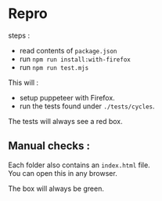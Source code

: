 # Repro

steps :
- read contents of `package.json`
- run `npm run install:with-firefox`
- run `npm run test.mjs`

This will :
- setup puppeteer with Firefox.
- run the tests found under `./tests/cycles`.

The tests will always see a red box.

## Manual checks :

Each folder also contains an `index.html` file.  
You can open this in any browser.

The box will always be green.
